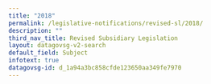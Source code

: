 ```yaml
---
title: "2018"
permalink: /legislative-notifications/revised-sl/2018/
description: ""
third_nav_title: Revised Subsidiary Legislation
layout: datagovsg-v2-search
default_field: Subject
infotext: true
datagovsg-id: d_1a94a3bc858cfde123650aa349fe7970
---
```

